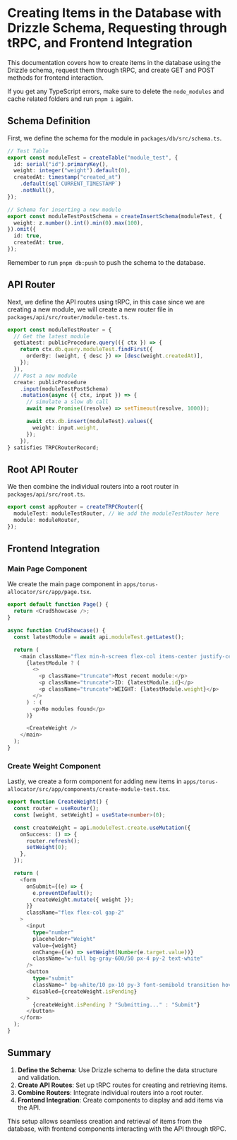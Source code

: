 # Creating Items in the Database with Drizzle Schema, Requesting through tRPC, and Frontend Integration

This documentation covers how to create items in the database using the Drizzle
schema, request them through tRPC, and create GET and POST methods for frontend
interaction.

If you get any TypeScript errors, make sure to delete the `node_modules` and
cache related folders and run `pnpm i` again.

## Schema Definition

First, we define the schema for the module in `packages/db/src/schema.ts`.

```typescript
// Test Table
export const moduleTest = createTable("module_test", {
  id: serial("id").primaryKey(),
  weight: integer("weight").default(0),
  createdAt: timestamp("created_at")
    .default(sql`CURRENT_TIMESTAMP`)
    .notNull(),
});

// Schema for inserting a new module
export const moduleTestPostSchema = createInsertSchema(moduleTest, {
  weight: z.number().int().min(0).max(100),
}).omit({
  id: true,
  createdAt: true,
});
```

Remember to run `pnpm db:push` to push the schema to the database.

## API Router

Next, we define the API routes using tRPC, in this case since we are creating a new module, we will create a new router file in `packages/api/src/router/module-test.ts`.

```typescript
export const moduleTestRouter = {
  // Get the latest module
  getLatest: publicProcedure.query(({ ctx }) => {
    return ctx.db.query.moduleTest.findFirst({
      orderBy: (weight, { desc }) => [desc(weight.createdAt)],
    });
  }),
  // Post a new module
  create: publicProcedure
    .input(moduleTestPostSchema)
    .mutation(async ({ ctx, input }) => {
      // simulate a slow db call
      await new Promise((resolve) => setTimeout(resolve, 1000));

      await ctx.db.insert(moduleTest).values({
        weight: input.weight,
      });
    }),
} satisfies TRPCRouterRecord;
```

## Root API Router

We then combine the individual routers into a root router in `packages/api/src/root.ts`.

```typescript
export const appRouter = createTRPCRouter({
  moduleTest: moduleTestRouter, // We add the moduleTestRouter here
  module: moduleRouter,
});
```

## Frontend Integration

### Main Page Component

We create the main page component in `apps/torus-allocator/src/app/page.tsx`.

```typescript
export default function Page() {
  return <CrudShowcase />;
}

async function CrudShowcase() {
  const latestModule = await api.moduleTest.getLatest();

  return (
    <main className="flex min-h-screen flex-col items-center justify-center text-white">
      {latestModule ? (
        <>
          <p className="truncate">Most recent module:</p>
          <p className="truncate">ID: {latestModule.id}</p>
          <p className="truncate">WEIGHT: {latestModule.weight}</p>
        </>
      ) : (
        <p>No modules found</p>
      )}

      <CreateWeight />
    </main>
  );
}
```

### Create Weight Component

Lastly, we create a form component for adding new items in
`apps/torus-allocator/src/app/components/create-module-test.tsx`.

```typescript
export function CreateWeight() {
  const router = useRouter();
  const [weight, setWeight] = useState<number>(0);

  const createWeight = api.moduleTest.create.useMutation({
    onSuccess: () => {
      router.refresh();
      setWeight(0);
    },
  });

  return (
    <form
      onSubmit={(e) => {
        e.preventDefault();
        createWeight.mutate({ weight });
      }}
      className="flex flex-col gap-2"
    >
      <input
        type="number"
        placeholder="Weight"
        value={weight}
        onChange={(e) => setWeight(Number(e.target.value))}
        className="w-full bg-gray-600/50 px-4 py-2 text-white"
      />
      <button
        type="submit"
        className=" bg-white/10 px-10 py-3 font-semibold transition hover:bg-white/20"
        disabled={createWeight.isPending}
      >
        {createWeight.isPending ? "Submitting..." : "Submit"}
      </button>
    </form>
  );
}
```

## Summary

1. **Define the Schema**: Use Drizzle schema to define the data structure and validation.
2. **Create API Routes**: Set up tRPC routes for creating and retrieving items.
3. **Combine Routers**: Integrate individual routers into a root router.
4. **Frontend Integration**: Create components to display and add items via the API.

This setup allows seamless creation and retrieval of items from the database, with frontend components interacting with the API through tRPC.
